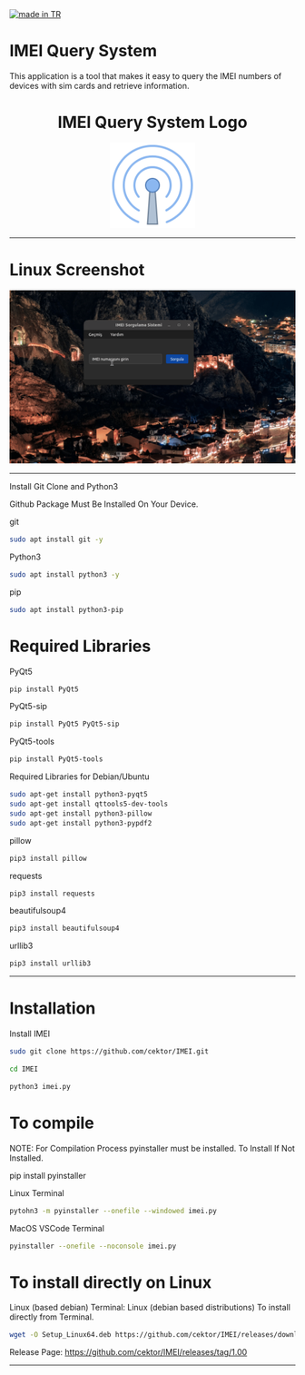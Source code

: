 <a href="#">
    <img src="https://raw.githubusercontent.com/pedromxavier/flag-badges/main/badges/TR.svg" alt="made in TR">
</a>

# IMEI Query System
This application is a tool that makes it easy to query the IMEI numbers of devices with sim cards and retrieve information.

<h1 align="center">IMEI Query System Logo</h1>

<p align="center">
  <img src="imeilo.png" alt="IMEI Logo" width="150" height="150">
</p>


----------------------

# Linux Screenshot
![Linux(pardus)](screenshot/imei_linux.gif)  

--------------------
Install Git Clone and Python3

Github Package Must Be Installed On Your Device.

git
```bash
sudo apt install git -y
```

Python3
```bash
sudo apt install python3 -y 

```

pip
```bash
sudo apt install python3-pip

```

# Required Libraries

PyQt5
```bash
pip install PyQt5
```
PyQt5-sip
```bash
pip install PyQt5 PyQt5-sip
```

PyQt5-tools
```bash
pip install PyQt5-tools
```

Required Libraries for Debian/Ubuntu
```bash
sudo apt-get install python3-pyqt5
sudo apt-get install qttools5-dev-tools
sudo apt-get install python3-pillow
sudo apt-get install python3-pypdf2
```
pillow
```bash
pip3 install pillow
```
requests
```bash
pip3 install requests
```

beautifulsoup4
```bash
pip3 install beautifulsoup4
```

urllib3
```bash
pip3 install urllib3
```

----------------------------------


# Installation
Install IMEI

```bash
sudo git clone https://github.com/cektor/IMEI.git
```
```bash
cd IMEI
```

```bash
python3 imei.py

```

# To compile

NOTE: For Compilation Process pyinstaller must be installed. To Install If Not Installed.

pip install pyinstaller 

Linux Terminal 
```bash
pytohn3 -m pyinstaller --onefile --windowed imei.py
```

MacOS VSCode Terminal 
```bash
pyinstaller --onefile --noconsole imei.py
```

# To install directly on Linux





Linux (based debian) Terminal: Linux (debian based distributions) To install directly from Terminal.
```bash
wget -O Setup_Linux64.deb https://github.com/cektor/IMEI/releases/download/1.00/Setup_Linux64.deb && sudo apt install ./Setup_Linux64.deb && sudo apt-get install -f -y
```


Release Page: https://github.com/cektor/IMEI/releases/tag/1.00

----------------------------------

